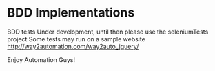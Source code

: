
# BDD Implementations
BDD tests 
Under development, until then please use the seleniumTests project
Some tests may run on a sample website http://way2automation.com/way2auto_jquery/

Enjoy Automation Guys!

